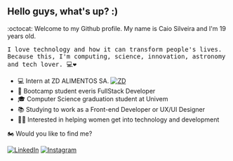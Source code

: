 
## Hello guys, what's up? :)

:octocat: Welcome to my Github profile. My name is Caio Silveira and I'm 19 years old.

<p> <samp> I love technology and how it can transform people's lives. <br>Because this, I'm computing, science, innovation, astronomy and tech lover.  💻❤ </p> 

- 💻 Intern at ZD ALIMENTOS SA. <a href="http://www.zdalimentos.com.br/" target="_blank"><img src="http://grupozda.com.br/caio/HomeCaixa.jpg" alt="ZD"></a>
- 🚀 Bootcamp student everis FullStack Developer
- 🎓 Computer Science graduation student at Univem
- 📚 Studying to work as a Front-end Developer or UX/UI Designer
- 🙋🏻 Interested in helping women get into technology and development

🏍 Would you like to find me?

<a href="https://www.linkedin.com/in/caio-silveira-telles-9750301a3" target="_blank"><img src="https://img.shields.io/badge/LinkedIn-%230077B5.svg?&style=flat-square&logo=linkedin&logoColor=white" alt="LinkedIn"></a> <a href="https://www.instagram.com/caiosilveira___/?hl=pt-br" target="_blank"><img src="https://img.shields.io/badge/Instagram-%23E4405F.svg?&style=flat-square&logo=instagram&logoColor=white" alt="Instagram"></a>
